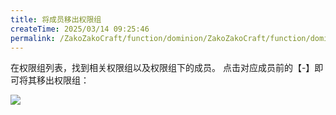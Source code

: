 ```yaml
---
title: 将成员移出权限组
createTime: 2025/03/14 09:25:46
permalink: /ZakoZakoCraft/function/dominion/ZakoZakoCraft/function/dominion/player/remove/
---
```


在权限组列表，找到相关权限组以及权限组下的成员。
点击对应成员前的【-】即可将其移出权限组：

![](/assets/ZakoZakoCraft/function/dominion/player/group/remove/1.png)
